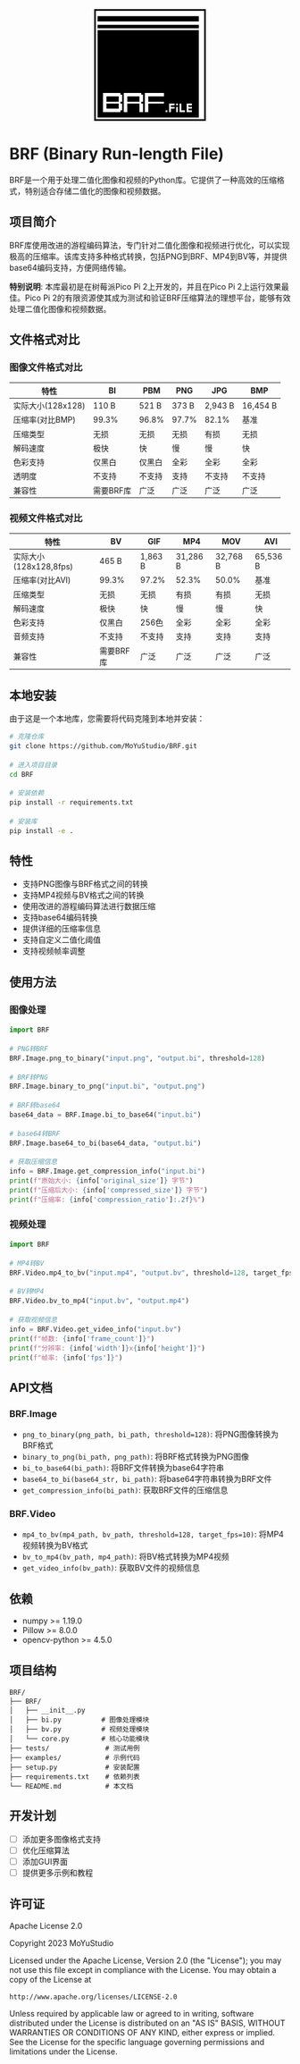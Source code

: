 <div align="center">
  <img src="assets/BRFx10.png" alt="BRF Logo" width="200"/>
</div>

# BRF (Binary Run-length File)

BRF是一个用于处理二值化图像和视频的Python库。它提供了一种高效的压缩格式，特别适合存储二值化的图像和视频数据。

## 项目简介

BRF库使用改进的游程编码算法，专门针对二值化图像和视频进行优化，可以实现极高的压缩率。该库支持多种格式转换，包括PNG到BRF、MP4到BV等，并提供base64编码支持，方便网络传输。

**特别说明**: 本库最初是在树莓派Pico Pi 2上开发的，并且在Pico Pi 2上运行效果最佳。Pico Pi 2的有限资源使其成为测试和验证BRF压缩算法的理想平台，能够有效处理二值化图像和视频数据。

## 文件格式对比

### 图像文件格式对比

| 特性              | BI        | PBM    | PNG   | JPG     | BMP      |
| ----------------- | --------- | ------ | ----- | ------- | -------- |
| 实际大小(128x128) | 110 B     | 521 B  | 373 B | 2,943 B | 16,454 B |
| 压缩率(对比BMP)   | 99.3%     | 96.8%  | 97.7% | 82.1%   | 基准     |
| 压缩类型          | 无损      | 无损   | 无损  | 有损    | 无损     |
| 解码速度          | 极快      | 快     | 慢    | 慢      | 快       |
| 色彩支持          | 仅黑白    | 仅黑白 | 全彩  | 全彩    | 全彩     |
| 透明度            | 不支持    | 不支持 | 支持  | 不支持  | 不支持   |
| 兼容性            | 需要BRF库 | 广泛   | 广泛  | 广泛    | 广泛     |

### 视频文件格式对比

| 特性                   | BV        | GIF      | MP4      | MOV      | AVI      |
| ---------------------- | --------- | -------- | -------- | -------- | -------- |
| 实际大小(128x128,8fps) | 465 B     | 1,863 B  | 31,286 B | 32,768 B | 65,536 B |
| 压缩率(对比AVI)        | 99.3%     | 97.2%    | 52.3%    | 50.0%    | 基准     |
| 压缩类型               | 无损      | 无损     | 有损     | 有损     | 无损     |
| 解码速度               | 极快      | 快       | 慢       | 慢       | 快       |
| 色彩支持               | 仅黑白    | 256色    | 全彩     | 全彩     | 全彩     |
| 音频支持               | 不支持    | 不支持   | 支持     | 支持     | 支持     |
| 兼容性                 | 需要BRF库 | 广泛     | 广泛     | 广泛     | 广泛     |

## 本地安装

由于这是一个本地库，您需要将代码克隆到本地并安装：

```bash
# 克隆仓库
git clone https://github.com/MoYuStudio/BRF.git

# 进入项目目录
cd BRF

# 安装依赖
pip install -r requirements.txt

# 安装库
pip install -e .
```

## 特性

- 支持PNG图像与BRF格式之间的转换
- 支持MP4视频与BV格式之间的转换
- 使用改进的游程编码算法进行数据压缩
- 支持base64编码转换
- 提供详细的压缩率信息
- 支持自定义二值化阈值
- 支持视频帧率调整

## 使用方法

### 图像处理

```python
import BRF

# PNG转BRF
BRF.Image.png_to_binary("input.png", "output.bi", threshold=128)

# BRF转PNG
BRF.Image.binary_to_png("input.bi", "output.png")

# BRF转base64
base64_data = BRF.Image.bi_to_base64("input.bi")

# base64转BRF
BRF.Image.base64_to_bi(base64_data, "output.bi")

# 获取压缩信息
info = BRF.Image.get_compression_info("input.bi")
print(f"原始大小: {info['original_size']} 字节")
print(f"压缩后大小: {info['compressed_size']} 字节")
print(f"压缩率: {info['compression_ratio']:.2f}%")
```

### 视频处理

```python
import BRF

# MP4转BV
BRF.Video.mp4_to_bv("input.mp4", "output.bv", threshold=128, target_fps=10)

# BV转MP4
BRF.Video.bv_to_mp4("input.bv", "output.mp4")

# 获取视频信息
info = BRF.Video.get_video_info("input.bv")
print(f"帧数: {info['frame_count']}")
print(f"分辨率: {info['width']}x{info['height']}")
print(f"帧率: {info['fps']}")
```

## API文档

### BRF.Image

- `png_to_binary(png_path, bi_path, threshold=128)`: 将PNG图像转换为BRF格式
- `binary_to_png(bi_path, png_path)`: 将BRF格式转换为PNG图像
- `bi_to_base64(bi_path)`: 将BRF文件转换为base64字符串
- `base64_to_bi(base64_str, bi_path)`: 将base64字符串转换为BRF文件
- `get_compression_info(bi_path)`: 获取BRF文件的压缩信息

### BRF.Video

- `mp4_to_bv(mp4_path, bv_path, threshold=128, target_fps=10)`: 将MP4视频转换为BV格式
- `bv_to_mp4(bv_path, mp4_path)`: 将BV格式转换为MP4视频
- `get_video_info(bv_path)`: 获取BV文件的视频信息

## 依赖

- numpy >= 1.19.0
- Pillow >= 8.0.0
- opencv-python >= 4.5.0

## 项目结构

```
BRF/
├── BRF/
│   ├── __init__.py
│   ├── bi.py          # 图像处理模块
│   ├── bv.py          # 视频处理模块
│   └── core.py        # 核心功能模块
├── tests/              # 测试用例
├── examples/           # 示例代码
├── setup.py            # 安装配置
├── requirements.txt    # 依赖列表
└── README.md           # 本文档
```

## 开发计划

- [ ] 添加更多图像格式支持
- [ ] 优化压缩算法
- [ ] 添加GUI界面
- [ ] 提供更多示例和教程

## 许可证

Apache License 2.0

Copyright 2023 MoYuStudio

Licensed under the Apache License, Version 2.0 (the "License");
you may not use this file except in compliance with the License.
You may obtain a copy of the License at

    http://www.apache.org/licenses/LICENSE-2.0

Unless required by applicable law or agreed to in writing, software
distributed under the License is distributed on an "AS IS" BASIS,
WITHOUT WARRANTIES OR CONDITIONS OF ANY KIND, either express or implied.
See the License for the specific language governing permissions and
limitations under the License.
